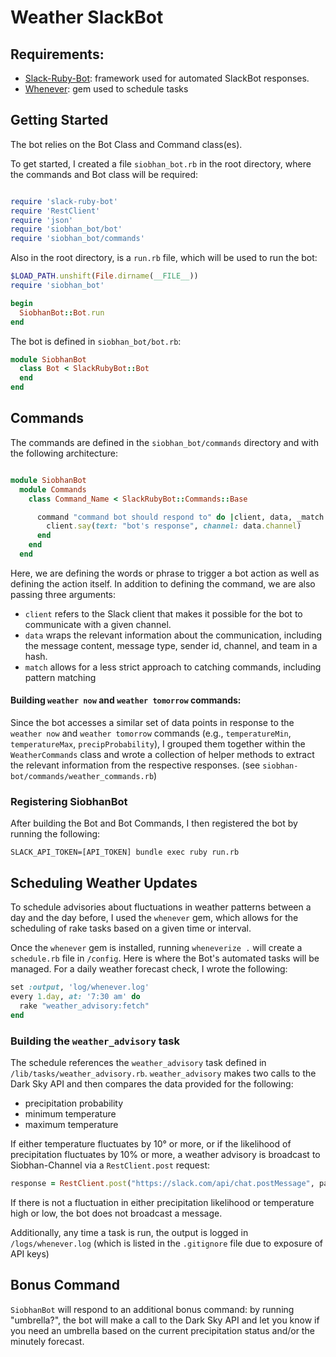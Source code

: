 # Weather SlackBot

## Requirements:

- [Slack-Ruby-Bot](https://github.com/slack-ruby/slack-ruby-bot#slack-ruby-bot): framework used for automated SlackBot responses.
- [Whenever](https://github.com/javan/whenever): gem used to schedule tasks

## Getting Started

The bot relies on the Bot Class and Command class(es).

To get started, I created a file `siobhan_bot.rb` in the root directory, where the commands and Bot class will be required:

```rb

require 'slack-ruby-bot'
require 'RestClient'
require 'json'
require 'siobhan_bot/bot'
require 'siobhan_bot/commands'

```
 
Also in the root directory, is a `run.rb` file, which will be used to run the bot:

```rb
$LOAD_PATH.unshift(File.dirname(__FILE__))
require 'siobhan_bot'

begin
  SiobhanBot::Bot.run
end
```

The bot is defined in `siobhan_bot/bot.rb`:

```rb
module SiobhanBot
  class Bot < SlackRubyBot::Bot
  end
end
```

## Commands

The commands are defined in the `siobhan_bot/commands` directory and with the following architecture:

```rb

module SiobhanBot
  module Commands
    class Command_Name < SlackRubyBot::Commands::Base

      command "command bot should respond to" do |client, data, _match|
        client.say(text: "bot's response", channel: data.channel)
      end
    end
  end

```

Here, we are defining the words or phrase to trigger a bot action as well as defining the action itself. In addition to defining the command, we are also passing three arguments:

- `client` refers to the Slack client that makes it possible for the bot to communicate with a given channel.
- `data` wraps the relevant information about the communication, including the message content, message type, sender id, channel, and team in a hash.
- `match` allows for a less strict approach to catching commands, including pattern matching


#### Building `weather now` and `weather tomorrow` commands:

Since the bot accesses a similar set of data points in response to the `weather now` and `weather tomorrow` commands (e.g., `temperatureMin`, `temperatureMax`, `precipProbability`), I grouped them together within the `WeatherCommands` class and wrote a collection of helper methods to extract the relevant information from the respective responses. (see `siobhan-bot/commands/weather_commands.rb`)  

### Registering SiobhanBot

After building the Bot and Bot Commands, I then registered the bot by running the following:

```
SLACK_API_TOKEN=[API_TOKEN] bundle exec ruby run.rb
```

## Scheduling Weather Updates

To schedule advisories about fluctuations in weather patterns between a day and the day before, I used the `whenever` gem, which allows for the scheduling of rake tasks based on a given time or interval.

Once the `whenever` gem is installed, running `wheneverize .` will create a `schedule.rb` file in `/config`.  Here is where the Bot's automated tasks will be managed.  For a daily weather forecast check, I wrote the following:

```rb
set :output, 'log/whenever.log'
every 1.day, at: '7:30 am' do
  rake "weather_advisory:fetch"
end
```


### Building the `weather_advisory` task
The schedule references the `weather_advisory` task defined in `/lib/tasks/weather_advisory.rb`.  `weather_advisory` makes two calls to the Dark Sky API and then compares the data provided for the following:
- precipitation probability
- minimum temperature
- maximum temperature

If either temperature fluctuates by 10° or more, or if the likelihood of precipitation fluctuates by 10% or more, a weather advisory is broadcast to Siobhan-Channel via a `RestClient.post` request:

```rb
response = RestClient.post("https://slack.com/api/chat.postMessage", payload, { "Authorization": "Bearer #{SLACK_TOKEN}", "Content-Type": "application/json", "Accept-Charset": "text/plain"})
```

If there is not a fluctuation in either precipitation likelihood or temperature high or low, the bot does not broadcast a message.

Additionally, any time a task is run, the output is logged in `/logs/whenever.log` (which is listed in the `.gitignore` file due to exposure of API keys)

## Bonus Command
`SiobhanBot` will respond to an additional bonus command: by running "umbrella?", the bot will make a call to the Dark Sky API and let you know if you need an umbrella based on the current precipitation status and/or the minutely forecast.
